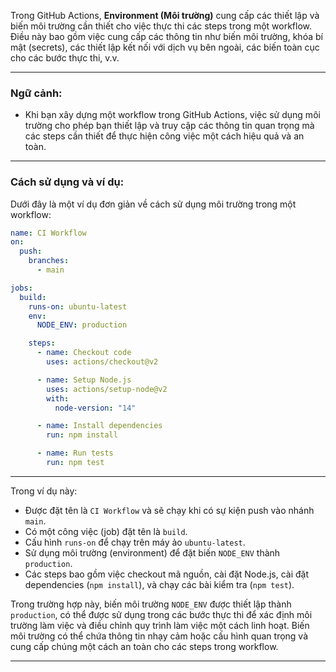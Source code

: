 Trong GitHub Actions, **Environment (Môi trường)** cung cấp các thiết lập và biến môi trường cần thiết cho việc thực thi các steps trong một workflow. Điều này bao gồm việc cung cấp các thông tin như biến môi trường, khóa bí mật (secrets), các thiết lập kết nối với dịch vụ bên ngoài, các biến toàn cục cho các bước thực thi, v.v.

---

### Ngữ cảnh:

- Khi bạn xây dựng một workflow trong GitHub Actions, việc sử dụng môi trường cho phép bạn thiết lập và truy cập các thông tin quan trọng mà các steps cần thiết để thực hiện công việc một cách hiệu quả và an toàn.

---

### Cách sử dụng và ví dụ:

Dưới đây là một ví dụ đơn giản về cách sử dụng môi trường trong một workflow:

```yaml
name: CI Workflow
on:
  push:
    branches:
      - main

jobs:
  build:
    runs-on: ubuntu-latest
    env:
      NODE_ENV: production

    steps:
      - name: Checkout code
        uses: actions/checkout@v2

      - name: Setup Node.js
        uses: actions/setup-node@v2
        with:
          node-version: "14"

      - name: Install dependencies
        run: npm install

      - name: Run tests
        run: npm test
```

---

Trong ví dụ này:

- Được đặt tên là `CI Workflow` và sẽ chạy khi có sự kiện push vào nhánh `main`.
- Có một công việc (job) đặt tên là `build`.
- Cấu hình `runs-on` để chạy trên máy ảo `ubuntu-latest`.
- Sử dụng môi trường (environment) để đặt biến `NODE_ENV` thành `production`.
- Các steps bao gồm việc checkout mã nguồn, cài đặt Node.js, cài đặt dependencies (`npm install`), và chạy các bài kiểm tra (`npm test`).

Trong trường hợp này, biến môi trường `NODE_ENV` được thiết lập thành `production`, có thể được sử dụng trong các bước thực thi để xác định môi trường làm việc và điều chỉnh quy trình làm việc một cách linh hoạt. Biến môi trường có thể chứa thông tin nhạy cảm hoặc cấu hình quan trọng và cung cấp chúng một cách an toàn cho các steps trong workflow.

---
